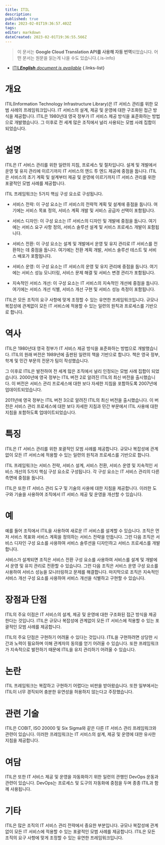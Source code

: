 ```yaml
---
title: ITIL
description: 
published: true
date: 2023-02-01T19:36:57.402Z
tags: 
editor: markdown
dateCreated: 2023-02-01T19:36:55.566Z
---
```


> 이 문서는 **Google Cloud Translation API를 사용해 자동 번역**되었습니다.
어떤 문서는 원문을 읽는게 나을 수도 있습니다.{.is-info}



- [ITIL***English** document is available*](/en/Knowledge-base/Dictionary/itil)
{.links-list}


# 개요
ITIL(Information Technology Infrastructure Library)은 IT 서비스 관리를 위한 모범 사례의 프레임워크입니다. IT 서비스의 설계, 제공 및 운영에 대한 구조화된 접근 방식을 제공합니다. ITIL은 1980년대 영국 정부가 IT 서비스 제공 방식을 표준화하는 방법으로 개발했습니다. 그 이후로 전 세계 많은 조직에서 널리 사용되는 모범 사례 집합이 되었습니다.

# 설명
ITIL은 IT 서비스 관리를 위한 일련의 지침, 프로세스 및 절차입니다. 설계 및 개발에서 운영 및 유지 관리에 이르기까지 IT 서비스의 엔드 투 엔드 제공에 중점을 둡니다. ITIL은 서비스의 초기 계획 및 설계부터 제공 및 운영에 이르기까지 IT 서비스 관리를 위한 포괄적인 모범 사례를 제공합니다.

ITIL 프레임워크는 5가지 핵심 구성 요소로 구성됩니다.

* 서비스 전략: 이 구성 요소는 IT 서비스의 전략적 계획 및 설계에 중점을 둡니다. 여기에는 서비스 목표 정의, 서비스 계획 개발 및 서비스 공급자 선택이 포함됩니다.

* 서비스 디자인: 이 구성 요소는 IT 서비스의 디자인 및 개발에 중점을 둡니다. 여기에는 서비스 요구 사항 정의, 서비스 솔루션 설계 및 서비스 프로세스 개발이 포함됩니다.

* 서비스 전환: 이 구성 요소는 설계 및 개발에서 운영 및 유지 관리로 IT 서비스를 전환하는 데 중점을 둡니다. 여기에는 전환 계획 개발, 서비스 솔루션 테스트 및 서비스 배포가 포함됩니다.

* 서비스 운영: 이 구성 요소는 IT 서비스의 운영 및 유지 관리에 중점을 둡니다. 여기에는 서비스 성능 모니터링, 서비스 문제 해결 및 서비스 변경 관리가 포함됩니다.

* 지속적인 서비스 개선: 이 구성 요소는 IT 서비스의 지속적인 개선에 중점을 둡니다. 여기에는 서비스 개선 식별, 서비스 개선 구현 및 서비스 성능 측정이 포함됩니다.

ITIL은 모든 조직의 요구 사항에 맞게 조정할 수 있는 유연한 프레임워크입니다. 규모나 복잡성에 관계없이 모든 IT 서비스에 적용할 수 있는 일련의 원칙과 프로세스를 기반으로 합니다.

# 역사
ITIL은 1980년대 영국 정부가 IT 서비스 제공 방식을 표준화하는 방법으로 개발했습니다. ITIL의 원래 버전은 1989년에 출판된 일련의 책을 기반으로 합니다. 책은 영국 정부, 학계 및 민간 부문의 전문가 팀이 작성했습니다.

그 이후로 ITIL은 발전하여 전 세계 많은 조직에서 널리 인정되는 모범 사례 집합이 되었습니다. 2000년에 영국 정부는 ITIL 버전 2로 알려진 ITIL의 최신 버전을 출시했습니다. 이 버전은 서비스 관리 프로세스에 대한 보다 자세한 지침을 포함하도록 2007년에 업데이트되었습니다.

2011년에 영국 정부는 ITIL 버전 3으로 알려진 ITIL의 최신 버전을 출시했습니다. 이 버전은 서비스 관리 프로세스에 대한 보다 자세한 지침과 민간 부문에서 ITIL 사용에 대한 지침을 포함하도록 업데이트되었습니다.

# 특징
ITIL은 IT 서비스 관리를 위한 포괄적인 모범 사례를 제공합니다. 규모나 복잡성에 관계없이 모든 IT 서비스에 적용할 수 있는 일련의 원칙과 프로세스를 기반으로 합니다.

ITIL 프레임워크는 서비스 전략, 서비스 설계, 서비스 전환, 서비스 운영 및 지속적인 서비스 개선의 5가지 핵심 구성 요소로 구성됩니다. 각 구성 요소는 IT 서비스 관리의 다른 측면에 중점을 둡니다.

ITIL은 또한 IT 서비스 관리 도구 및 기술의 사용에 대한 지침을 제공합니다. 이러한 도구와 기술을 사용하여 조직에서 IT 서비스 제공 및 운영을 개선할 수 있습니다.

# 예
예를 들어 조직에서 ITIL을 사용하여 새로운 IT 서비스를 설계할 수 있습니다. 조직은 먼저 서비스 목표와 서비스 계획을 정의하는 서비스 전략을 만듭니다. 그런 다음 조직은 서비스 디자인 구성 요소를 사용하여 서비스 솔루션을 디자인하고 서비스 프로세스를 개발합니다.

서비스가 설계되면 조직은 서비스 전환 구성 요소를 사용하여 서비스를 설계 및 개발에서 운영 및 유지 관리로 전환할 수 있습니다. 그런 다음 조직은 서비스 운영 구성 요소를 사용하여 서비스 성능을 모니터링하고 문제를 해결합니다. 마지막으로 조직은 지속적인 서비스 개선 구성 요소를 사용하여 서비스 개선을 식별하고 구현할 수 있습니다.

# 장점과 단점
ITIL의 주요 이점은 IT 서비스의 설계, 제공 및 운영에 대한 구조화된 접근 방식을 제공한다는 것입니다. ITIL은 규모나 복잡성에 관계없이 모든 IT 서비스에 적용할 수 있는 포괄적인 모범 사례를 제공합니다.

ITIL의 주요 단점은 구현하기 어려울 수 있다는 것입니다. ITIL을 구현하려면 상당한 시간과 노력이 필요하며 이해 관계자의 동의를 얻기 어려울 수 있습니다. 또한 프레임워크가 지속적으로 발전하기 때문에 ITIL을 유지 관리하기 어려울 수 있습니다.

# 논란
ITIL 프레임워크는 복잡하고 구현하기 어렵다는 비판을 받아왔습니다. 또한 일부에서는 ITIL이 너무 경직되어 충분한 유연성을 허용하지 않는다고 주장했습니다.

# 관련 기술
ITIL은 COBIT, ISO 20000 및 Six Sigma와 같은 다른 IT 서비스 관리 프레임워크와 관련이 있습니다. 이러한 프레임워크는 IT 서비스의 설계, 제공 및 운영에 대한 유사한 지침을 제공합니다.

# 여담
ITIL은 또한 IT 서비스 제공 및 운영을 자동화하기 위한 일련의 관행인 DevOps 운동과 관련이 있습니다. DevOps는 프로세스 및 도구의 자동화에 중점을 두며 종종 ITIL과 함께 사용됩니다.

# 기타
ITIL은 많은 조직의 IT 서비스 관리 전략에서 중요한 부분입니다. 규모나 복잡성에 관계없이 모든 IT 서비스에 적용할 수 있는 포괄적인 모범 사례를 제공합니다. ITIL은 모든 조직의 요구 사항에 맞게 조정할 수 있는 유연한 프레임워크입니다.